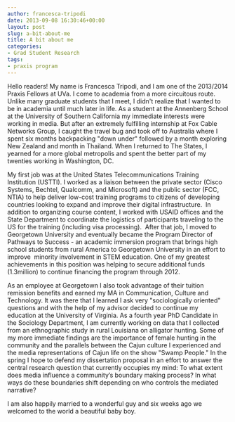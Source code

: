 ```yaml
---
author: francesca-tripodi
date: 2013-09-08 16:30:46+00:00
layout: post
slug: a-bit-about-me
title: A bit about me
categories:
- Grad Student Research
tags:
- praxis program
---
```


Hello readers! My name is Francesca Tripodi, and I am one of the 2013/2014 Praxis Fellows at UVa. I come to academia from a more circuitous route. Unlike many graduate students that I meet, I didn't realize that I wanted to be in academia until much later in life. As a student at the Annenberg School at the University of Southern California my immediate interests were working in media. But after an extremely fulfilling internship at Fox Cable Networks Group, I caught the travel bug and took off to Australia where I spent six months backpacking "down under" followed by a month exploring New Zealand and month in Thailand. When I returned to The States, I yearned for a more global metropolis and spent the better part of my twenties working in Washington, DC.

My first job was at the United States Telecommunications Training Institution (USTTI). I worked as a liaison between the private sector (Cisco Systems, Bechtel, Qualcomm, and Microsoft) and the public sector (FCC, NTIA) to help deliver low-cost training programs to citizens of developing countries looking to expand and improve their digital infrastructure.  In addition to organizing course content, I worked with USAID offices and the State Department to coordinate the logistics of participants traveling to the US for the training (including visa processing).  After that job, I moved to Georgetown University and eventually became the Program Director of Pathways to Success - an academic immersion program that brings high school students from rural America to Georgetown University in an effort to improve  minority involvement in STEM education. One of my greatest achievements in this position was helping to secure additional funds (1.3million) to continue financing the program through 2012.

As an employee at Georgetown I also took advantage of their tuition remission benefits and earned my MA in Communication, Culture and Technology. It was there that I learned I ask very "sociologically oriented" questions and with the help of my advisor decided to continue my education at the University of Virginia. As a fourth year PhD Candidate in the Sociology Department, I am currently working on data that I collected from an ethnographic study in rural Louisiana on alligator hunting. Some of my more immediate findings are the importance of female hunting in the community and the parallels between the Cajun culture I experienced and the media representations of Cajun life on the show "Swamp People." In the spring I hope to defend my dissertation proposal in an effort to answer the central research question that currently occupies my mind: To what extent does media influence a community’s boundary making process? In what ways do these boundaries shift depending on who controls the mediated narrative?

I am also happily married to a wonderful guy and six weeks ago we welcomed to the world a beautiful baby boy.
